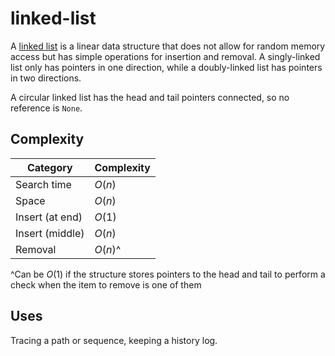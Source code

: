 # linked-list

A [linked list]("https://en.wikipedia.org/wiki/Linked_list") is a linear data structure that does not allow for random memory access but has simple operations for insertion and removal. A singly-linked list only has pointers in one direction, while a doubly-linked list has pointers in two directions.

A circular linked list has the head and tail pointers connected, so no reference is `None`.

## Complexity

| Category        | Complexity |
|-----------------|------------|
| Search time     | $O(n)$     |
| Space           | $O(n)$     |
| Insert (at end) | $O(1)$     |
| Insert (middle) | $O(n)$     |
| Removal         | $O(n)$^    |

^Can be $O(1)$ if the structure stores pointers to the head and tail to perform a check when the item to remove is one of them

## Uses
Tracing a path or sequence, keeping a history log.
